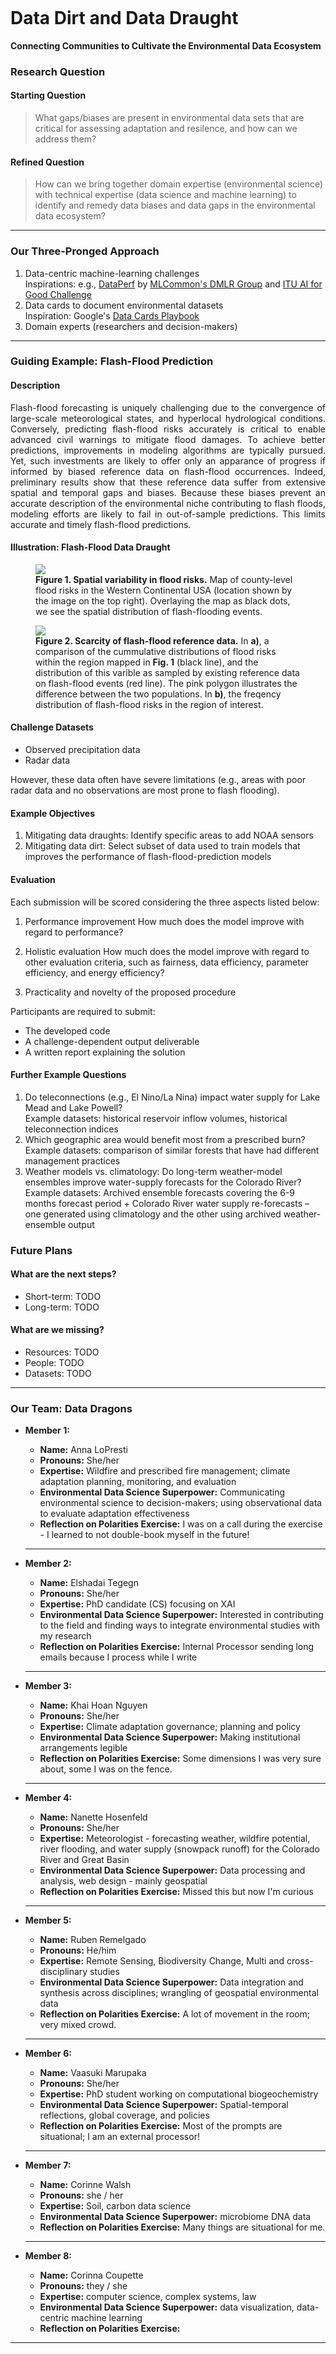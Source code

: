 ![<img src="./data-dragon.jpeg" width="100"/>](./data-dragon.jpeg)

# Data Dirt and Data Draught
**Connecting Communities to Cultivate the Environmental Data Ecosystem**

### Research Question
#### Starting Question
> What gaps/biases are present in environmental data sets that are critical for assessing adaptation and resilence, and how can we address them?

#### Refined Question
> How can we bring together domain expertise (environmental science) with technical expertise (data science and machine learning) to identify and remedy data biases and data gaps in the environmental data ecosystem?

---

### Our Three-Pronged Approach
1. Data-centric machine-learning challenges  
   Inspirations: e.g., [DataPerf](https://www.dataperf.org/home) by [MLCommon's DMLR Group](https://mlcommons.org/working-groups/research/dmlr/) and [ITU AI for Good Challenge](https://aiforgood.itu.int/about-ai-for-good/aiml-solutions-for-climate-change/)
2. Data cards to document environmental datasets  
   Inspiration: Google's [Data Cards Playbook](https://sites.research.google/datacardsplaybook/)
5. Domain experts (researchers and decision-makers)

---

### Guiding Example: Flash-Flood Prediction

#### Description
<p align="justify">
Flash-flood forecasting is uniquely challenging due to the convergence of large-scale meteorological states, and hyperlocal hydrological conditions. Conversely, predicting flash-flood risks accurately is critical to enable advanced civil warnings to mitigate flood damages. To achieve better predictions, improvements in modeling algorithms are typically pursued. Yet, such investments are likely to offer only an apparance of progress if informed by biased reference data on flash-flood occurrences. Indeed, preliminary results show that these reference data suffer from extensive spatial and temporal gaps and biases. Because these biases prevent an accurate description of the environmental niche contributing to flash floods, modeling efforts are likely to fail in out-of-sample predictions. This limits accurate and timely flash-flood predictions.
</p>

#### Illustration: Flash-Flood Data Draught

<figure>
  <img src="Figure_1_flood_risk.png"/>
  <figcaption><b>Figure 1. Spatial variability in flood risks.</b>  Map of county-level flood risks in the Western Continental USA (location shown by the image on the top right). Overlaying the map as black dots, we see the spatial distribution of flash-flooding events. </figcaption>
</figure>

<figure>
  <img src="Figure_2_distribution_comparison.png"/>
  <figcaption><b>Figure 2. Scarcity of flash-flood reference data.</b> In <b>a)</b>, a comparison of the cummulative distributions of flood risks within the region mapped in <b>Fig. 1</b> (black line), and the distribution of this varible as sampled by existing reference data on flash-flood events (red line). The pink polygon illustrates the difference between the two populations. In <b>b)</b>, the freqency distribution of flash-flood risks in the region of interest.</figcaption>
</figure>

#### Challenge Datasets

* Observed precipitation data
* Radar data

However, these data often have severe limitations (e.g., areas with poor radar data and no observations are most prone to flash flooding). 

#### Example Objectives
1. Mitigating data draughts: Identify specific areas to add NOAA sensors
2. Mitigating data dirt: Select subset of data used to train models that improves the performance of flash-flood-prediction models

#### Evaluation
Each submission will be scored considering the three aspects listed below:

1. Performance improvement
How much does the model improve with regard to performance?

2. Holistic evaluation
How much does the model improve with regard to other evaluation criteria, such as fairness, data efficiency, parameter efficiency, and energy efficiency?

3. Practicality and novelty of the proposed procedure

Participants are required to submit:  
- The developed code
- A challenge-dependent output deliverable
- A written report explaining the solution

#### Further Example Questions
1. Do teleconnections (e.g., El Nino/La Nina) impact water supply for Lake Mead and Lake Powell?  
Example datasets: historical reservoir inflow volumes, historical teleconnection indices
2. Which geographic area would benefit most from a prescribed burn?  
Example datasets: comparison of similar forests that have had different management practices
3. Weather models vs. climatology: Do long-term weather-model ensembles improve water-supply forecasts for the Colorado River?  
Example datasets: Archived ensemble forecasts covering the 6-9 months forecast period + Colorado River water supply re-forecasts – one generated using climatology and the other using archived weather-ensemble output

### Future Plans

#### What are the next steps?

- Short-term: TODO
- Long-term: TODO

#### What are we missing?
- Resources: TODO
- People: TODO
- Datasets: TODO

---

### Our Team: Data Dragons

- **Member 1:**
  - **Name:** Anna LoPresti
  - **Pronouns:** She/her
  - **Expertise:** Wildfire and prescribed fire management; climate adaptation planning, monitoring, and evaluation
  - **Environmental Data Science Superpower:** Communicating environmental science to decision-makers; using observational data to evaluate adaptation effectiveness
  - **Reflection on Polarities Exercise:** I was on a call during the exercise - I learned to not double-book myself in the future!
  ---

- **Member 2:**
  - **Name:** Elshadai Tegegn
  - **Pronouns:** She/her
  - **Expertise:** PhD candidate (CS) focusing on XAI
  - **Environmental Data Science Superpower:** Interested in contributing to the field and finding ways to integrate environmental studies with my research
  - **Reflection on Polarities Exercise:** Internal Processor sending long emails because I process while I write
  ---

- **Member 3:**
  - **Name:** Khai Hoan Nguyen
  - **Pronouns:** She/her
  - **Expertise:** Climate adaptation governance; planning and policy
  - **Environmental Data Science Superpower:** Making institutional arrangements legible
  - **Reflection on Polarities Exercise:** Some dimensions I was very sure about, some I was on the fence.
  ---

- **Member 4:**
  - **Name:** Nanette Hosenfeld
  - **Pronouns:** She/her
  - **Expertise:** Meteorologist - forecasting weather, wildfire potential, river flooding, and water supply (snowpack runoff) for the Colorado River and Great Basin
  - **Environmental Data Science Superpower:** Data processing and analysis, web design - mainly geospatial
  - **Reflection on Polarities Exercise:** Missed this but now I'm curious
  ---

- **Member 5:**
  - **Name:** Ruben Remelgado
  - **Pronouns:** He/him
  - **Expertise:** Remote Sensing, Biodiversity Change, Multi and cross-disciplinary studies
  - **Environmental Data Science Superpower:** Data integration and synthesis across disciplines; wrangling of geospatial environmental data  
  - **Reflection on Polarities Exercise:** A lot of movement in the room; very mixed crowd.
  ---

- **Member 6:**
  - **Name:** Vaasuki Marupaka
  - **Pronouns:** She/her
  - **Expertise:** PhD student working on computational biogeochemistry
  - **Environmental Data Science Superpower:** Spatial-temporal reflections, global coverage, and policies
  - **Reflection on Polarities Exercise:** Most of the prompts are situational; I am an external processor!
  ---

- **Member 7:**
  - **Name:** Corinne Walsh
  - **Pronouns:** she / her
  - **Expertise:** Soil, carbon data science
  - **Environmental Data Science Superpower:** microbiome DNA data
  - **Reflection on Polarities Exercise:** Many things are situational for me. 
  
  ---

- **Member 8:**
  - **Name:** Corinna Coupette
  - **Pronouns:** they / she
  - **Expertise:** computer science, complex systems, law
  - **Environmental Data Science Superpower:** data visualization, data-centric machine learning
  - **Reflection on Polarities Exercise:** 
  
---

